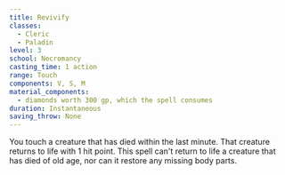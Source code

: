 ```yaml
---
title: Revivify
classes:
  - Cleric
  - Paladin
level: 3
school: Necromancy
casting_time: 1 action
range: Touch
components: V, S, M
material_components:
  - diamonds worth 300 gp, which the spell consumes
duration: Instantaneous
saving_throw: None
---
```


You touch a creature that has died within the last minute. That creature returns to life with 1 hit point. This spell can't return to life a creature that has died of old age, nor can it restore any missing body parts.
